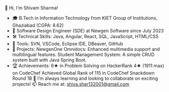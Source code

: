 👋 Hi, I'm Shivam Sharma!

 - 🎓 B.Tech in Information Technology from KIET Group of Institutions, Ghaziabad (CGPA: 8.62)
 - 💼 Software Design Engineer (SDE) at Newgen Software since July 2023
 - 🛠 Technical Skills: Java, Angular, React, SQL, JavaScript, HTML/CSS
 - 🔧 Tools: SVN, VSCode, Eclipse IDE, DBeaver, GitHub
 - 🚀 Projects:
    NewgenOne Omnidocs: Enhanced multimedia support and multilingual features.
    Student Management System: A simple CRUD system built with Java Spring Boot.
 - 🏆 Achievements:
    6★ in Problem Solving on HackerRank
    4★ (1911 max) on CodeChef
    Achieved Global Rank of 115 in CodeChef Snackdown Round 1B
🌱 I’m always learning and looking to collaborate on exciting projects!
📫 Reach me at: shiva.shar132001@gmail.com

<!---
shiv3116/shiv3116 is a ✨ special ✨ repository because its `README.md` (this file) appears on your GitHub profile.
You can click the Preview link to take a look at your changes.
--->
